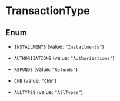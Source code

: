 
# TransactionType

## Enum


* `INSTALLMENTS` (value: `"Installments"`)

* `AUTHORIZATIONS` (value: `"Authorizations"`)

* `REFUNDS` (value: `"Refunds"`)

* `CHB` (value: `"Chb"`)

* `ALLTYPES` (value: `"AllTypes"`)



